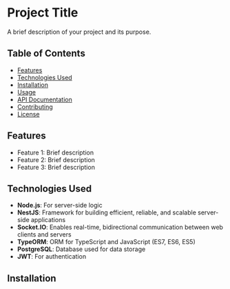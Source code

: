 # Project Title

A brief description of your project and its purpose.

## Table of Contents

- [Features](#features)
- [Technologies Used](#technologies-used)
- [Installation](#installation)
- [Usage](#usage)
- [API Documentation](#api-documentation)
- [Contributing](#contributing)
- [License](#license)

## Features

- Feature 1: Brief description
- Feature 2: Brief description
- Feature 3: Brief description

## Technologies Used

- **Node.js**: For server-side logic
- **NestJS**: Framework for building efficient, reliable, and scalable server-side applications
- **Socket.IO**: Enables real-time, bidirectional communication between web clients and servers
- **TypeORM**: ORM for TypeScript and JavaScript (ES7, ES6, ES5)
- **PostgreSQL**: Database used for data storage
- **JWT**: For authentication

## Installation
